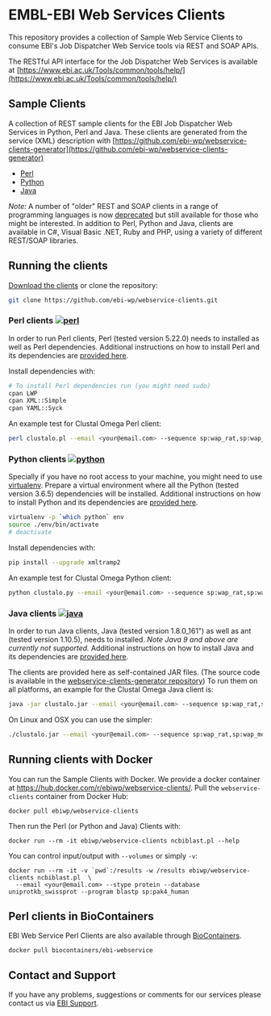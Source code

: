 # EMBL-EBI Web Services Clients

This repository provides a collection of Sample Web Service Clients to consume
EBI's Job Dispatcher Web Service tools via REST and SOAP APIs.

The RESTful API interface for the Job Dispatcher Web Services is available at
[https://www.ebi.ac.uk/Tools/common/tools/help/](https://www.ebi.ac.uk/Tools/common/tools/help/)

## Sample Clients

A collection of REST sample clients for the EBI Job Dispatcher Web Services in Python, Perl and Java.
These clients are generated from the service (XML) description with
[https://github.com/ebi-wp/webservice-clients-generator](https://github.com/ebi-wp/webservice-clients-generator)

* [Perl](perl)
* [Python](python)
* [Java](java)

*Note:* A number of "older" REST and SOAP clients in a range of programming languages is now [deprecated](deprecated)
but still available for those who might be interested. In addition to Perl, Python and Java, clients are available
in C#, Visual Basic .NET, Ruby and PHP, using a variety of different REST/SOAP libraries.


## Running the clients

[Download the clients](https://github.com/ebi-wp/webservice-clients/archive/master.zip)
or clone the repository:

```bash
git clone https://github.com/ebi-wp/webservice-clients.git
```

### Perl clients [![perl](https://img.shields.io/badge/perl-5.22.0+-blue.svg?style=flat)]()

In order to run Perl clients, Perl (tested version 5.22.0) needs to installed as well as Perl dependencies. Additional instructions on how to install Perl and its dependencies are [provided here](https://www.ebi.ac.uk/seqdb/confluence/display/JDSAT/Environment+setup+for+REST+Web+Services).

Install dependencies with:
```bash
# To install Perl dependencies run (you might need sudo)
cpan LWP
cpan XML::Simple
cpan YAML::Syck
```

An example test for Clustal Omega Perl client:

```bash
perl clustalo.pl --email <your@email.com> --sequence sp:wap_rat,sp:wap_mouse,sp:wap_pig
```

### Python clients [![python](https://img.shields.io/badge/python-3.5+-blue.svg?style=flat)]()

Specially if you have no root access to your machine, you might need to
use [virtualenv](http://docs.python-guide.org/en/latest/dev/virtualenvs/).
Prepare a virtual environment where all the Python (tested version 3.6.5) dependencies will be installed. Additional instructions on how to install Python and its dependencies are [provided here](https://www.ebi.ac.uk/seqdb/confluence/display/JDSAT/Environment+setup+for+REST+Web+Services).

```bash
virtualenv -p `which python` env
source ./env/bin/activate
# deactivate
```

Install dependencies with:
```bash
pip install --upgrade xmltramp2
```

An example test for Clustal Omega Python client:

```bash
python clustalo.py --email <your@email.com> --sequence sp:wap_rat,sp:wap_mouse,sp:wap_pig
```

### Java clients [![java](https://img.shields.io/badge/java-1.8-blue.svg?style=flat)]()

In order to run Java clients, Java (tested version 1.8.0_161") as well as ant (tested version 1.10.5),
needs to installed. *Note Java 9 and above are currently not supported.* Additional instructions on how to install Java and its dependencies are [provided here](https://www.ebi.ac.uk/seqdb/confluence/display/JDSAT/Environment+setup+for+REST+Web+Services).

The clients are provided here as self-contained JAR files. (The source code is available in the [webservice-clients-generator repository](https://github.com/ebi-wp/webservice-clients-generator)) To run them on all platforms, an example for the Clustal Omega Java client is:

```bash
java -jar clustalo.jar --email <your@email.com> --sequence sp:wap_rat,sp:wap_mouse,sp:wap_pig
```

On Linux and OSX you can use the simpler:

```bash
./clustalo.jar --email <your@email.com> --sequence sp:wap_rat,sp:wap_mouse,sp:wap_pig
```

## Running clients with Docker

You can run the Sample Clients with Docker. We provide a docker container at
https://hub.docker.com/r/ebiwp/webservice-clients/. Pull the `webservice-clients` container from Docker Hub:

```
docker pull ebiwp/webservice-clients
```

Then run the Perl (or Python and Java) Clients with:
```
docker run --rm -it ebiwp/webservice-clients ncbiblast.pl --help
```

You can control input/output with `--volumes` or simply `-v`:
```
docker run --rm -it -v `pwd`:/results -w /results ebiwp/webservice-clients ncbiblast.pl  \
  --email <your@email.com> --stype protein --database uniprotkb_swissprot --program blastp sp:pak4_human
```

## Perl clients in BioContainers

EBI Web Service Perl Clients are also available through [BioContainers](http://biocontainers.pro/).

```
docker pull biocontainers/ebi-webservice
```

## Contact and Support

If you have any problems, suggestions or comments for our services please
contact us via [EBI Support](https://www.ebi.ac.uk/support/index.php?query=WebServices).
